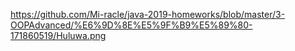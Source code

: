 https://github.com/Mi-racle/java-2019-homeworks/blob/master/3-OOPAdvanced/%E6%9D%8E%E5%9F%B9%E5%89%80-171860519/Huluwa.png
